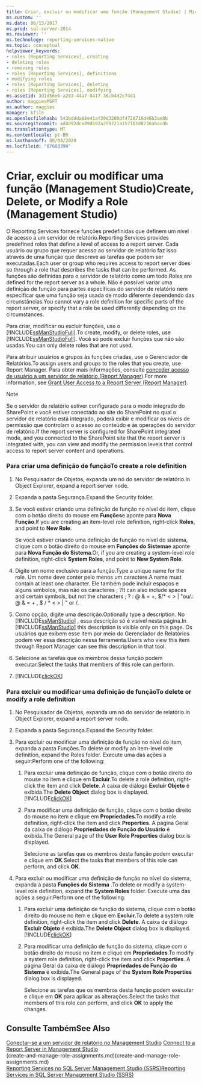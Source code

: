 ```yaml
---
title: Criar, excluir ou modificar uma função (Management Studio) | Microsoft Docs
ms.custom: ''
ms.date: 06/13/2017
ms.prod: sql-server-2014
ms.reviewer: ''
ms.technology: reporting-services-native
ms.topic: conceptual
helpviewer_keywords:
- roles [Reporting Services], creating
- deleting roles
- removing roles
- roles [Reporting Services], definitions
- modifying roles
- roles [Reporting Services], deleting
- roles [Reporting Services], modifying
ms.assetid: 3d1d56e6-a283-44a7-8417-36cb4d2c74d1
author: maggiesMSFT
ms.author: maggies
manager: kfile
ms.openlocfilehash: 543bddda88e41af39d3200df4728716d46b3ae8b
ms.sourcegitcommit: ad4d92dce894592a259721a1571b1d8736abacdb
ms.translationtype: MT
ms.contentlocale: pt-BR
ms.lasthandoff: 08/04/2020
ms.locfileid: "87683390"
---
```

# <a name="create-delete-or-modify-a-role-management-studio"></a><span data-ttu-id="b2bbc-102">Criar, excluir ou modificar uma função (Management Studio)</span><span class="sxs-lookup"><span data-stu-id="b2bbc-102">Create, Delete, or Modify a Role (Management Studio)</span></span>
  <span data-ttu-id="b2bbc-103">O Reporting Services fornece funções predefinidas que definem um nível de acesso a um servidor de relatório.</span><span class="sxs-lookup"><span data-stu-id="b2bbc-103">Reporting Services provides predefined roles that define a level of access to a report server.</span></span> <span data-ttu-id="b2bbc-104">Cada usuário ou grupo que requer acesso ao servidor de relatório faz isso através de uma função que descreve as tarefas que podem ser executadas.</span><span class="sxs-lookup"><span data-stu-id="b2bbc-104">Each user or group who requires access to report server does so through a role that describes the tasks that can be performed.</span></span> <span data-ttu-id="b2bbc-105">As funções são definidas para o servidor de relatório como um todo.</span><span class="sxs-lookup"><span data-stu-id="b2bbc-105">Roles are defined for the report server as a whole.</span></span> <span data-ttu-id="b2bbc-106">Não é possível variar uma definição de função para partes específicas do servidor de relatório nem especificar que uma função seja usada de modo diferente dependendo das circunstâncias.</span><span class="sxs-lookup"><span data-stu-id="b2bbc-106">You cannot vary a role definition for specific parts of the report server, or specify that a role be used differently depending on the circumstances.</span></span>  
  
 <span data-ttu-id="b2bbc-107">Para criar, modificar ou excluir funções, use o [!INCLUDE[ssManStudioFull](../../includes/ssmanstudiofull-md.md)].</span><span class="sxs-lookup"><span data-stu-id="b2bbc-107">To create, modify, or delete roles, use [!INCLUDE[ssManStudioFull](../../includes/ssmanstudiofull-md.md)].</span></span> <span data-ttu-id="b2bbc-108">Você só pode excluir funções que não são usadas.</span><span class="sxs-lookup"><span data-stu-id="b2bbc-108">You can only delete roles that are not used.</span></span>  
  
 <span data-ttu-id="b2bbc-109">Para atribuir usuários e grupos às funções criadas, use o Gerenciador de Relatórios.</span><span class="sxs-lookup"><span data-stu-id="b2bbc-109">To assign users and groups to the roles that you create, use Report Manager.</span></span> <span data-ttu-id="b2bbc-110">Para obter mais informações, consulte [conceder acesso de usuário a um servidor de relatório &#40;Report Manager&#41;](grant-user-access-to-a-report-server.md).</span><span class="sxs-lookup"><span data-stu-id="b2bbc-110">For more information, see [Grant User Access to a Report Server &#40;Report Manager&#41;](grant-user-access-to-a-report-server.md).</span></span>  
  
> [!NOTE]  
>  <span data-ttu-id="b2bbc-111">Se o servidor de relatório estiver configurado para o modo integrado do SharePoint e você estiver conectado ao site do SharePoint no qual o servidor de relatório está integrado, poderá exibir e modificar os níveis de permissão que controlam o acesso ao conteúdo e às operações do servidor de relatório.</span><span class="sxs-lookup"><span data-stu-id="b2bbc-111">If the report server is configured for SharePoint integrated mode, and you connected to the SharePoint site that the report server is integrated with, you can view and modify the permission levels that control access to report server content and operations.</span></span>  
  
### <a name="to-create-a-role-definition"></a><span data-ttu-id="b2bbc-112">Para criar uma definição de função</span><span class="sxs-lookup"><span data-stu-id="b2bbc-112">To create a role definition</span></span>  
  
1.  <span data-ttu-id="b2bbc-113">No Pesquisador de Objetos, expanda um nó do servidor de relatório.</span><span class="sxs-lookup"><span data-stu-id="b2bbc-113">In Object Explorer, expand a report server node.</span></span>  
  
2.  <span data-ttu-id="b2bbc-114">Expanda a pasta Segurança.</span><span class="sxs-lookup"><span data-stu-id="b2bbc-114">Expand the Security folder.</span></span>  
  
3.  <span data-ttu-id="b2bbc-115">Se você estiver criando uma definição de função no nível do item, clique com o botão direito do mouse em **Funções**e aponte para **Nova Função**.</span><span class="sxs-lookup"><span data-stu-id="b2bbc-115">If you are creating an item-level role definition, right-click **Roles**, and point to **New Role**.</span></span>  
  
     <span data-ttu-id="b2bbc-116">Se você estiver criando uma definição de função no nível do sistema, clique com o botão direito do mouse em **Funções do Sistema**e aponte para **Nova Função do Sistema**.</span><span class="sxs-lookup"><span data-stu-id="b2bbc-116">Or, if you are creating a system-level role definition, right-click **System Roles**, and point to **New System Role**.</span></span>  
  
4.  <span data-ttu-id="b2bbc-117">Digite um nome exclusivo para a função.</span><span class="sxs-lookup"><span data-stu-id="b2bbc-117">Type a unique name for the role.</span></span> <span data-ttu-id="b2bbc-118">Um nome deve conter pelo menos um caractere.</span><span class="sxs-lookup"><span data-stu-id="b2bbc-118">A name must contain at least one character.</span></span> <span data-ttu-id="b2bbc-119">Ele também pode incluir espaços e alguns símbolos, mas não os caracteres ; ?</span><span class="sxs-lookup"><span data-stu-id="b2bbc-119">It can also include spaces and certain symbols, but not the characters ; ?</span></span> <span data-ttu-id="b2bbc-120">: \@ & = +, $/\* \< > | "ou/.</span><span class="sxs-lookup"><span data-stu-id="b2bbc-120">: \@ & = + , $ / \* \< > | " or /.</span></span>  
  
5.  <span data-ttu-id="b2bbc-121">Como opção, digite uma descrição.</span><span class="sxs-lookup"><span data-stu-id="b2bbc-121">Optionally type a description.</span></span> <span data-ttu-id="b2bbc-122">No [!INCLUDE[ssManStudio](../../includes/ssmanstudio-md.md)] , essa descrição só é visível nesta página.</span><span class="sxs-lookup"><span data-stu-id="b2bbc-122">In [!INCLUDE[ssManStudio](../../includes/ssmanstudio-md.md)] this description is visible only on this page.</span></span> <span data-ttu-id="b2bbc-123">Os usuários que exibem esse item por meio do Gerenciador de Relatórios podem ver essa descrição nessa ferramenta.</span><span class="sxs-lookup"><span data-stu-id="b2bbc-123">Users who view this item through Report Manager can see this description in that tool.</span></span>  
  
6.  <span data-ttu-id="b2bbc-124">Selecione as tarefas que os membros dessa função podem executar.</span><span class="sxs-lookup"><span data-stu-id="b2bbc-124">Select the tasks that members of this role can perform.</span></span>  
  
7.  [!INCLUDE[clickOK](../../includes/clickok-md.md)]  
  
### <a name="to-delete-or-modify-a-role-definition"></a><span data-ttu-id="b2bbc-125">Para excluir ou modificar uma definição de função</span><span class="sxs-lookup"><span data-stu-id="b2bbc-125">To delete or modify a role definition</span></span>  
  
1.  <span data-ttu-id="b2bbc-126">No Pesquisador de Objetos, expanda um nó do servidor de relatório.</span><span class="sxs-lookup"><span data-stu-id="b2bbc-126">In Object Explorer, expand a report server node.</span></span>  
  
2.  <span data-ttu-id="b2bbc-127">Expanda a pasta Segurança.</span><span class="sxs-lookup"><span data-stu-id="b2bbc-127">Expand the Security folder.</span></span>  
  
3.  <span data-ttu-id="b2bbc-128">Para excluir ou modificar uma definição de função no nível do item, expanda a pasta Funções.</span><span class="sxs-lookup"><span data-stu-id="b2bbc-128">To delete or modify an item-level role definition, expand the Roles folder.</span></span> <span data-ttu-id="b2bbc-129">Execute uma das ações a seguir:</span><span class="sxs-lookup"><span data-stu-id="b2bbc-129">Perform one of the following:</span></span>  
  
    1.  <span data-ttu-id="b2bbc-130">Para excluir uma definição de função, clique com o botão direito do mouse no item e clique em **Excluir**.</span><span class="sxs-lookup"><span data-stu-id="b2bbc-130">To delete a role definition, right-click the item and click **Delete**.</span></span> <span data-ttu-id="b2bbc-131">A caixa de diálogo **Excluir Objeto** é exibida.</span><span class="sxs-lookup"><span data-stu-id="b2bbc-131">The **Delete Object** dialog box is displayed.</span></span> [!INCLUDE[clickOK](../../includes/clickok-md.md)]  
  
    2.  <span data-ttu-id="b2bbc-132">Para modificar uma definição de função, clique com o botão direito do mouse no item e clique em **Propriedades**.</span><span class="sxs-lookup"><span data-stu-id="b2bbc-132">To modify a role definition, right-click the item and click **Properties**.</span></span> <span data-ttu-id="b2bbc-133">A página Geral da caixa de diálogo **Propriedades de Função do Usuário** é exibida.</span><span class="sxs-lookup"><span data-stu-id="b2bbc-133">The General page of the **User Role Properties** dialog box is displayed.</span></span>  
  
         <span data-ttu-id="b2bbc-134">Selecione as tarefas que os membros desta função podem executar e clique em **OK**.</span><span class="sxs-lookup"><span data-stu-id="b2bbc-134">Select the tasks that members of this role can perform, and click **OK**.</span></span>  
  
4.  <span data-ttu-id="b2bbc-135">Para excluir ou modificar uma definição de função no nível do sistema, expanda a pasta **Funções do Sistema** .</span><span class="sxs-lookup"><span data-stu-id="b2bbc-135">To delete or modify a system-level role definition, expand the **System Roles** folder.</span></span> <span data-ttu-id="b2bbc-136">Execute uma das ações a seguir:</span><span class="sxs-lookup"><span data-stu-id="b2bbc-136">Perform one of the following:</span></span>  
  
    1.  <span data-ttu-id="b2bbc-137">Para excluir uma definição de função do sistema, clique com o botão direito do mouse no item e clique em **Excluir**.</span><span class="sxs-lookup"><span data-stu-id="b2bbc-137">To delete a system role definition, right-click the item and click **Delete**.</span></span> <span data-ttu-id="b2bbc-138">A caixa de diálogo **Excluir Objeto** é exibida.</span><span class="sxs-lookup"><span data-stu-id="b2bbc-138">The **Delete Object** dialog box is displayed.</span></span> [!INCLUDE[clickOK](../../includes/clickok-md.md)]  
  
    2.  <span data-ttu-id="b2bbc-139">Para modificar uma definição de função do sistema, clique com o botão direito do mouse no item e clique em **Propriedades**.</span><span class="sxs-lookup"><span data-stu-id="b2bbc-139">To modify a system role definition, right-click the item and click **Properties**.</span></span> <span data-ttu-id="b2bbc-140">A página Geral da caixa de diálogo **Propriedades de Função do Sistema** é exibida.</span><span class="sxs-lookup"><span data-stu-id="b2bbc-140">The General page of the **System Role Properties** dialog box is displayed.</span></span>  
  
         <span data-ttu-id="b2bbc-141">Selecione as tarefas que os membros desta função podem executar e clique em **OK** para aplicar as alterações.</span><span class="sxs-lookup"><span data-stu-id="b2bbc-141">Select the tasks that members of this role can perform, and click **OK** to apply the changes.</span></span>  
  
## <a name="see-also"></a><span data-ttu-id="b2bbc-142">Consulte Também</span><span class="sxs-lookup"><span data-stu-id="b2bbc-142">See Also</span></span>  
 <span data-ttu-id="b2bbc-143">[Conectar-se a um servidor de relatório no Management Studio](../tools/connect-to-a-report-server-in-management-studio.md) </span><span class="sxs-lookup"><span data-stu-id="b2bbc-143">[Connect to a Report Server in Management Studio](../tools/connect-to-a-report-server-in-management-studio.md) </span></span>  
 <span data-ttu-id="b2bbc-144">(create-and-manage-role-assignments.md)</span><span class="sxs-lookup"><span data-stu-id="b2bbc-144">(create-and-manage-role-assignments.md)</span></span>   
 [<span data-ttu-id="b2bbc-145">Reporting Services no SQL Server Management Studio &#40;SSRS&#41;</span><span class="sxs-lookup"><span data-stu-id="b2bbc-145">Reporting Services in SQL Server Management Studio &#40;SSRS&#41;</span></span>](../tools/reporting-services-in-sql-server-management-studio-ssrs.md)  
  
  
